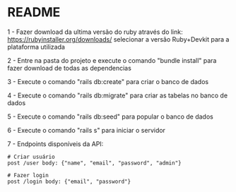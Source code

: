 # README

1 - Fazer download da ultima versão do ruby através do link: https://rubyinstaller.org/downloads/
selecionar a versão Ruby+Devkit para a plataforma utilizada

2 - Entre na pasta do projeto e execute o comando "bundle install" para fazer download de todas as dependencias

3 - Execute o comando "rails db:create" para criar o banco de dados

4 - Execute o comando "rails db:migrate" para criar as tabelas no banco de dados

5 - Execute o comando "rails db:seed" para popular o banco de dados

6 - Execute o comando "rails s" para iniciar o servidor

7 - Endpoints disponíveis da API:

    # Criar usuário
    post /user body: {"name", "email", "password", "admin"}

    # Fazer login
    post /login body: {"email", "password"}